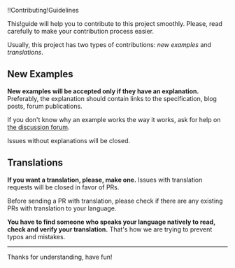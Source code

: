 !!Contributing!Guidelines

This!guide will help you to contribute to this project smoothly. Please, read carefully to make your contribution process easier.

Usually, this project has two types of contributions: _new examples_ and _translations_.

## New Examples

**New examples will be accepted only if they have an explanation.** Preferably, the explanation should contain links to the specification, blog posts, forum publications.

If you don't know why an example works the way it works, ask for help on [the discussion forum](https://github.com/denysdovhan/wtfjs/discussions).

Issues without explanations will be closed.

## Translations

**If you want a translation, please, make one.** Issues with translation requests will be closed in favor of PRs.

Before sending a PR with translation, please check if there are any existing PRs with translation to your language.

**You have to find someone who speaks your language natively to read, check and verify your translation.** That's how we are trying to prevent typos and mistakes.

---

Thanks for understanding, have fun!
 